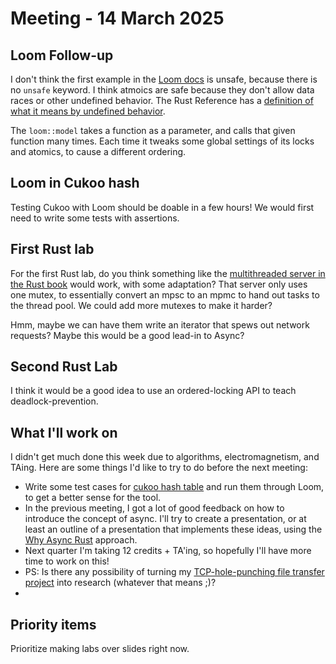 # Meeting - 14 March 2025

## Loom Follow-up

I don't think the first example in the [Loom docs](https://docs.rs/loom)
is unsafe, because there is no `unsafe` keyword.
I think atmoics are safe because they don't allow data races or other undefined behavior.
The Rust Reference has a [definition of what it means by undefined behavior](https://doc.rust-lang.org/reference/behavior-considered-undefined.html).

The `loom::model` takes a function as a parameter, and calls that given function many times.
Each time it tweaks some global settings of its locks and atomics, to cause a different ordering.

## Loom in Cukoo hash

Testing Cukoo with Loom should be doable in a few hours!
We would first need to write some tests with assertions.

## First Rust lab

For the first Rust lab, do you think something like the [multithreaded server in the Rust book](https://doc.rust-lang.org/book/ch21-03-graceful-shutdown-and-cleanup.html) would work, with some adaptation?
That server only uses one mutex, to essentially convert an mpsc to an mpmc to hand out tasks to the thread pool.
We could add more mutexes to make it harder?

Hmm, maybe we can have them write an iterator that spews out network requests?
Maybe this would be a good lead-in to Async?

## Second Rust Lab

I think it would be a good idea to use an ordered-locking API to teach deadlock-prevention.


## What I'll work on

I didn't get much done this week due to algorithms, electromagnetism, and TAing.
Here are some things I'd like to try to do before the next meeting:
- Write some test cases for [cukoo hash table](https://github.com/thisisyiqing/cuckoo) and run them through Loom,
    to get a better sense for the tool.
- In the previous meeting, I got a lot of good feedback on how to introduce the concept of async.
    I'll try to create a presentation, or at least an outline of a presentation that implements these ideas,
    using the [Why Async Rust](https://without.boats/blog/why-async-rust/) approach.
- Next quarter I'm taking 12 credits + TA'ing, so hopefully I'll have more time to work on this!
- PS: Is there any possibility of turning my [TCP-hole-punching file transfer project](https://github.com/manforowicz/gday) into research (whatever that means ;)?
- 

## Priority items

Prioritize making labs over slides right now.